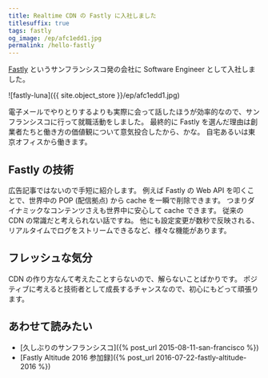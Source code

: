 ```yaml
---
title: Realtime CDN の Fastly に入社しました
titlesuffix: true
tags: fastly
og_image: /ep/afc1edd1.jpg
permalink: /hello-fastly
---
```


[Fastly](https://www.fastly.com) というサンフランシスコ発の会社に Software Engineer として入社しました。

![fastly-luna]({{ site.object_store }}/ep/afc1edd1.jpg)

電子メールでやりとりするよりも実際に会って話したほうが効率的なので、サンフランシスコに行って就職活動をしました。
最終的に Fastly を選んだ理由は創業者たちと働き方の価値観について意気投合したから、かな。
自宅あるいは東京オフィスから働きます。

## Fastly の技術

広告記事ではないので手短に紹介します。
例えば Fastly の Web API を叩くことで、世界中の POP (配信拠点) から cache を一瞬で削除できます。
つまりダイナミックなコンテンツさえも世界中に安心して cache できます。
従来の CDN の常識だと考えられない話ですね。
他にも設定変更が数秒で反映される、リアルタイムでログをストリームできるなど、様々な機能があります。

## フレッシュな気分

CDN の作り方なんて考えたことすらないので、解らないことばかりです。
ポジティブに考えると技術者として成長するチャンスなので、初心にもどって頑張ります。

## あわせて読みたい

- [久しぶりのサンフランシスコ]({% post_url 2015-08-11-san-francisco %})
- [Fastly Altitude 2016 参加録]({% post_url 2016-07-22-fastly-altitude-2016 %})
